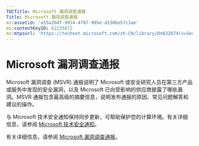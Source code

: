 ```yaml
---
TOCTitle: Microsoft 漏洞调查通报
Title: Microsoft 漏洞调查通报
ms:assetid: 'a55a2b4f-9914-4787-905e-a5306e57c3ae'
ms:contentKeyID: 62235872
ms:mtpsurl: 'https://technet.microsoft.com/zh-CN/library/Dn632674(v=Security.10)'
---
```


Microsoft 漏洞调查通报
======================

Microsoft 漏洞调查 (MSVR) 通报说明了 Microsoft 或安全研究人员在第三方产品或服务中发现的安全漏洞，以及 Microsoft 已向受影响的供应商披露了哪些漏洞。MSVR 通报包含最高级的摘要信息，说明发布通报的原因、常见问题解答和建议的操作。

与 Microsoft 技术安全通知保持同步更新，可帮助保护您的计算环境。有关详细信息，请参阅 [Microsoft 技术安全通知](https://technet.microsoft.com/security/dd252948)。

有关详细信息，请参阅 [Microsoft 漏洞调查通报](https://technet.microsoft.com/security/msvr)。

